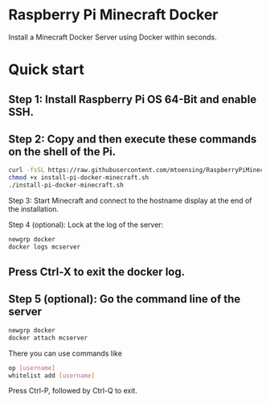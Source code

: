 # Raspberry Pi Minecraft Docker
Install a Minecraft Docker Server using Docker within seconds. 

# Quick start 

## Step 1: Install Raspberry Pi OS 64-Bit and enable SSH.

## Step 2: Copy and then execute these commands on the shell of the Pi.

```sh
curl -fsSL https://raw.githubusercontent.com/mtoensing/RaspberryPiMinecraftDocker/main/getPiMinecraftDocker.sh -o install-pi-docker-minecraft.sh 
chmod +x install-pi-docker-minecraft.sh 
./install-pi-docker-minecraft.sh
```

Step 3: Start Minecraft and connect to the hostname display at the end of the installation.

Step 4 (optional): Lock at the log of the server:

```sh 
newgrp docker
docker logs mcserver
```

## Press Ctrl-X to exit the docker log.

## Step 5 (optional): Go the command line of the server 

```sh 
newgrp docker
docker attach mcserver
```

There you can use commands like 

```sh 
op [username] 
whitelist add [username] 
```

Press Ctrl-P, followed by Ctrl-Q to exit.
